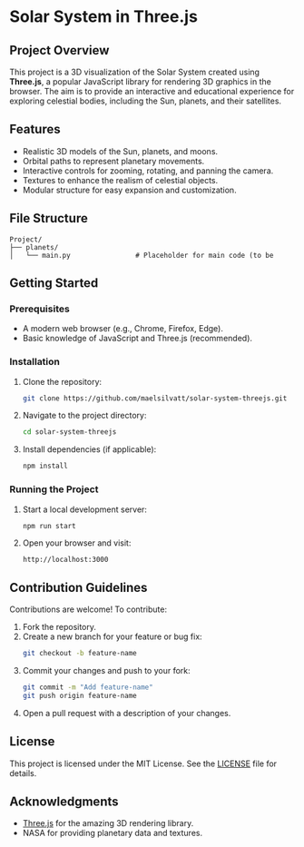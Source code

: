 # Solar System in Three.js

## Project Overview
This project is a 3D visualization of the Solar System created using **Three.js**, a popular JavaScript library for rendering 3D graphics in the browser. The aim is to provide an interactive and educational experience for exploring celestial bodies, including the Sun, planets, and their satellites.

## Features
- Realistic 3D models of the Sun, planets, and moons.
- Orbital paths to represent planetary movements.
- Interactive controls for zooming, rotating, and panning the camera.
- Textures to enhance the realism of celestial objects.
- Modular structure for easy expansion and customization.

## File Structure
```plaintext
Project/
├── planets/
│   └── main.py                # Placeholder for main code (to be 
```

## Getting Started
### Prerequisites
- A modern web browser (e.g., Chrome, Firefox, Edge).
- Basic knowledge of JavaScript and Three.js (recommended).

### Installation
1. Clone the repository:
   ```bash
   git clone https://github.com/maelsilvatt/solar-system-threejs.git
   ```
2. Navigate to the project directory:
   ```bash
   cd solar-system-threejs
   ```
3. Install dependencies (if applicable):
   ```bash
   npm install
   ```

### Running the Project
1. Start a local development server:
   ```bash
   npm run start
   ```
2. Open your browser and visit:
   ```
   http://localhost:3000
   ```

## Contribution Guidelines
Contributions are welcome! To contribute:
1. Fork the repository.
2. Create a new branch for your feature or bug fix:
   ```bash
   git checkout -b feature-name
   ```
3. Commit your changes and push to your fork:
   ```bash
   git commit -m "Add feature-name"
   git push origin feature-name
   ```
4. Open a pull request with a description of your changes.

## License
This project is licensed under the MIT License. See the [LICENSE](LICENSE) file for details.

## Acknowledgments
- [Three.js](https://threejs.org/) for the amazing 3D rendering library.
- NASA for providing planetary data and textures.
